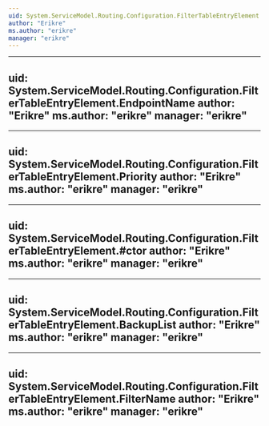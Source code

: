 ```yaml
---
uid: System.ServiceModel.Routing.Configuration.FilterTableEntryElement
author: "Erikre"
ms.author: "erikre"
manager: "erikre"
---
```


---
uid: System.ServiceModel.Routing.Configuration.FilterTableEntryElement.EndpointName
author: "Erikre"
ms.author: "erikre"
manager: "erikre"
---

---
uid: System.ServiceModel.Routing.Configuration.FilterTableEntryElement.Priority
author: "Erikre"
ms.author: "erikre"
manager: "erikre"
---

---
uid: System.ServiceModel.Routing.Configuration.FilterTableEntryElement.#ctor
author: "Erikre"
ms.author: "erikre"
manager: "erikre"
---

---
uid: System.ServiceModel.Routing.Configuration.FilterTableEntryElement.BackupList
author: "Erikre"
ms.author: "erikre"
manager: "erikre"
---

---
uid: System.ServiceModel.Routing.Configuration.FilterTableEntryElement.FilterName
author: "Erikre"
ms.author: "erikre"
manager: "erikre"
---
